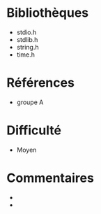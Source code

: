 # Bibliothèques
* stdio.h  
* stdlib.h
* string.h
* time.h

# Références
* groupe A

# Difficulté
* Moyen

# Commentaires
* 
* 

